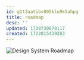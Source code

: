 ```yaml
---
id: g1t3aatibs005klu9k5ahpg
title: roadmap
desc: ''
updated: 1738730878117
created: 1722815439203
---
```

![Design System Roadmap](../assets/image-1.png)